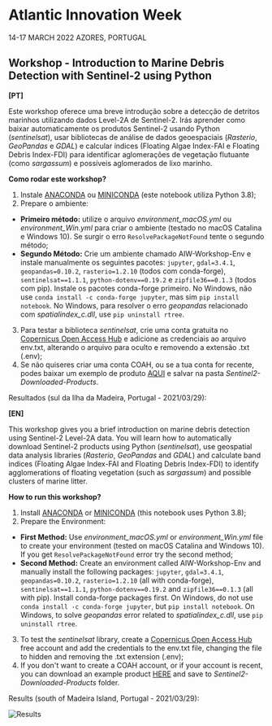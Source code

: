 # Atlantic Innovation Week

14-17 MARCH 2022 
AZORES, PORTUGAL

## Workshop - Introduction to Marine Debris Detection with Sentinel-2 using Python

**[PT]**

Este workshop oferece uma breve introdução sobre a detecção de detritos marinhos utilizando dados Level-2A de Sentinel-2. Irás aprender como baixar automaticamente os produtos Sentinel-2 usando Python (*sentinelsat*), usar bibliotecas de análise de dados geoespaciais (*Rasterio*, *GeoPandas* e *GDAL*) e calcular índices (Floating Algae Index-FAI e Floating Debris Index-FDI) para identificar aglomerações de vegetação flutuante (como *sargassum*) e possíveis aglomerados de lixo marinho.

**Como rodar este workshop?**
1. Instale [ANACONDA](https://www.anaconda.com/products/individual) ou [MINICONDA](https://docs.conda.io/en/latest/miniconda.html) (este notebook utiliza Python 3.8);
2. Prepare o ambiente:
- **Primeiro método:** utilize o arquivo *environment_macOS.yml* ou *environment_Win.yml* para criar o ambiente (testado no macOS Catalina e Windows 10). Se surgir o erro `ResolvePackageNotFound` tente o segundo método;
- **Segundo Método:** Crie um ambiente chamado AIW-Workshop-Env e instale manualmente os seguintes pacotes: `jupyter`, `gdal=3.4.1`, `geopandas=0.10.2`, `rasterio=1.2.10` (todos com conda-forge), `sentinelsat==1.1.1`, `python-dotenv==0.19.2` e `zipfile36==0.1.3` (todos com pip). Instale os pacotes conda-forge primeiro. No Windows, não use `conda install -c conda-forge jupyter`, mas sim `pip install notebook`. No Windows, para resolver o erro *geopandas* relacionado com *spatialindex_c.dll*, use `pip uninstall rtree`.
3. Para testar a biblioteca *sentinelsat*, crie uma conta gratuita no [Copernicus Open Access Hub](https://scihub.copernicus.eu/dhus/#/self-registration) e adicione as credenciais ao arquivo env.txt, alterando o arquivo para oculto e removendo a extensão .txt (.env);
4. Se não quiseres criar uma conta COAH, ou se a tua conta for recente, podes baixar um exemplo de produto [AQUI](https://drive.google.com/drive/folders/1oMTw1laADQHn2_uwDBVKm6YoAcBr2XPt?usp=sharing ) e salvar na pasta *Sentinel2-Downloaded-Products*.

Resultados (sul da Ilha da Madeira, Portugal - 2021/03/29):

**[EN]**

This workshop gives you a brief introduction on marine debris detection using Sentinel-2 Level-2A data. You will learn how to automatically download Sentinel-2 products using Python (*sentinelsat*), use geospatial data analysis libraries (*Rasterio*, *GeoPandas* and *GDAL*) and calculate band indices (Floating Algae Index-FAI and Floating Debris Index-FDI) to identify agglomerations of floating vegetation (such as *sargassum*) and possible clusters of marine litter.

**How to run this workshop?**
1. Install [ANACONDA](https://www.anaconda.com/products/individual) or [MINICONDA](https://docs.conda.io/en/latest/miniconda.html) (this notebook uses Python 3.8);
2. Prepare the Environment:
- **First Method:** Use *environment_macOS.yml* or *environment_Win.yml* file to create your environment (tested on macOS Catalina and Windows 10). If you get `ResolvePackageNotFound` error try the second method;  
- **Second Method:** Create an environment called AIW-Workshop-Env and manually install the following packages: `jupyter`, `gdal=3.4.1`, `geopandas=0.10.2`, `rasterio=1.2.10` (all with conda-forge), `sentinelsat==1.1.1`, `python-dotenv==0.19.2` and `zipfile36==0.1.3` (all with pip). Install conda-forge packages first. On Windows, do not use `conda install -c conda-forge jupyter`, but `pip install notebook`. On Windows, to solve *geopandas* error related to *spatialindex_c.dll*, use `pip uninstall rtree`.
3. To test the *sentinelsat* library, create a [Copernicus Open Access Hub](https://scihub.copernicus.eu/dhus/#/self-registration) free account and add the credentials to the env.txt file, changing the file to hidden and removing the .txt extension (.env); 
4. If you don't want to create a COAH account, or if your account is recent, you can download an example product [HERE](https://drive.google.com/drive/folders/1oMTw1laADQHn2_uwDBVKm6YoAcBr2XPt?usp=sharing) and save to *Sentinel2-Downloaded-Products* folder.

Results (south of Madeira Island, Portugal - 2021/03/29):

![Results](https://user-images.githubusercontent.com/69935277/155123275-18cb4f19-2861-44d1-b41f-fbb52c4c5f50.png)
